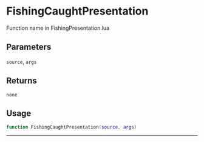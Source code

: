 # FishingCaughtPresentation
Function name in FishingPresentation.lua
## Parameters
`source`, `args`
## Returns
`none`
## Usage
```lua
function FishingCaughtPresentation(source, args)
```
---
